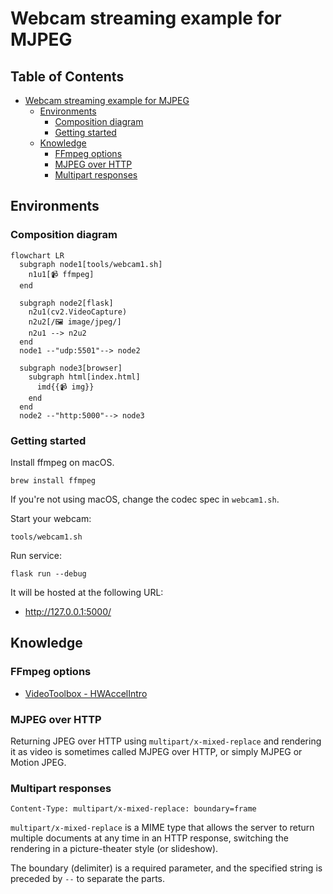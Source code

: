 # Webcam streaming example for MJPEG

## Table of Contents <!-- omit in toc -->

- [Webcam streaming example for MJPEG](#webcam-streaming-example-for-mjpeg)
  - [Environments](#environments)
    - [Composition diagram](#composition-diagram)
    - [Getting started](#getting-started)
  - [Knowledge](#knowledge)
    - [FFmpeg options](#ffmpeg-options)
    - [MJPEG over HTTP](#mjpeg-over-http)
    - [Multipart responses](#multipart-responses)


## Environments

### Composition diagram

```mermaid
flowchart LR
  subgraph node1[tools/webcam1.sh]
    n1u1[📹 ffmpeg]
  end

  subgraph node2[flask]
    n2u1(cv2.VideoCapture)
    n2u2[/🖼️ image/jpeg/]
    n2u1 --> n2u2
  end
  node1 --"udp:5501"--> node2

  subgraph node3[browser]
    subgraph html[index.html]
      imd{{📹 img}}
    end
  end
  node2 --"http:5000"--> node3
```

### Getting started

Install ffmpeg on macOS.

```shell
brew install ffmpeg
```

If you're not using macOS, change the codec spec in `webcam1.sh`.

Start your webcam:

```shell
tools/webcam1.sh
```

Run service:

```shell
flask run --debug
```

It will be hosted at the following URL:

- http://127.0.0.1:5000/


## Knowledge

### FFmpeg options

- [VideoToolbox - HWAccelIntro](https://trac.ffmpeg.org/wiki/HWAccelIntro#VideoToolbox)

### MJPEG over HTTP

Returning JPEG over HTTP using `multipart/x-mixed-replace` and rendering it as video is sometimes called MJPEG over HTTP, or simply MJPEG or Motion JPEG.

### Multipart responses

```
Content-Type: multipart/x-mixed-replace: boundary=frame
```

`multipart/x-mixed-replace` is a MIME type that allows the server to return multiple documents at any time in an HTTP response, switching the rendering in a picture-theater style (or slideshow).

The boundary (delimiter) is a required parameter, and the specified string is preceded by `--` to separate the parts.
